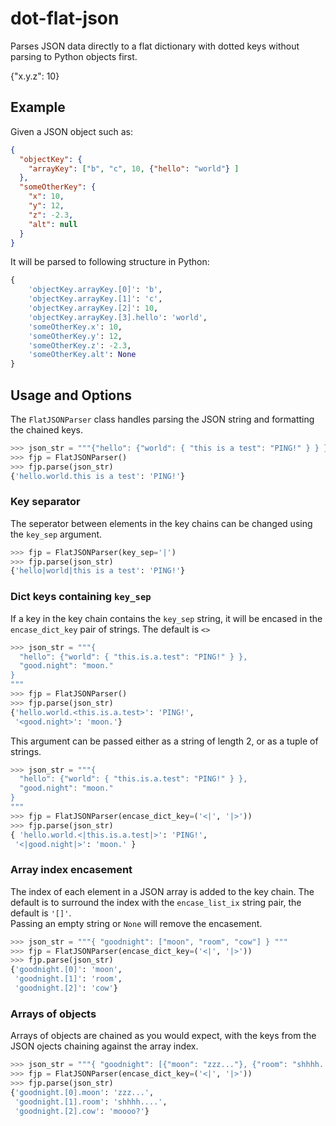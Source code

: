 # dot-flat-json
Parses JSON data directly to a flat dictionary with dotted keys without parsing to Python objects first.  


{"x.y.z": 10}

## Example
Given a JSON object such as:

```json
{
  "objectKey": {
    "arrayKey": ["b", "c", 10, {"hello": "world"} ]
  },
  "someOtherKey": {
    "x": 10,
    "y": 12,
    "z": -2.3,
    "alt": null
  }
}
```

It will be parsed to following structure in Python:
```python
{
    'objectKey.arrayKey.[0]': 'b',
    'objectKey.arrayKey.[1]': 'c',
    'objectKey.arrayKey.[2]': 10,
    'objectKey.arrayKey.[3].hello': 'world',
    'someOtherKey.x': 10,
    'someOtherKey.y': 12,
    'someOtherKey.z': -2.3,
    'someOtherKey.alt': None
}
```

## Usage and Options
The `FlatJSONParser` class handles parsing the JSON string and formatting the chained keys.  

```python
>>> json_str = """{"hello": {"world": { "this is a test": "PING!" } } } """
>>> fjp = FlatJSONParser()
>>> fjp.parse(json_str)
{'hello.world.this is a test': 'PING!'}
```

### Key separator
The seperator between elements in the key chains can be changed using the `key_sep` argument.
```python
>>> fjp = FlatJSONParser(key_sep='|')
>>> fjp.parse(json_str)
{'hello|world|this is a test': 'PING!'}
```

### Dict keys containing `key_sep`
If a key in the key chain contains the `key_sep` string, it will be encased in the `encase_dict_key` pair of strings. The default is `<>`
```python
>>> json_str = """{
  "hello": {"world": { "this.is.a.test": "PING!" } },
  "good.night": "moon."
}
"""
>>> fjp = FlatJSONParser()
>>> fjp.parse(json_str)
{'hello.world.<this.is.a.test>': 'PING!',
 '<good.night>': 'moon.'}
```

This argument can be passed either as a string of length 2, or as a tuple of strings. 
```python
>>> json_str = """{
  "hello": {"world": { "this.is.a.test": "PING!" } },
  "good.night": "moon."
}
"""
>>> fjp = FlatJSONParser(encase_dict_key=('<|', '|>'))
>>> fjp.parse(json_str)
{ 'hello.world.<|this.is.a.test|>': 'PING!',
 '<|good.night|>': 'moon.' }
```

### Array index encasement
The index of each element in a JSON array is added to the key chain.  The default is to surround the index with the `encase_list_ix` string pair, the default is `'[]'`.  
Passing an empty string or `None` will remove the encasement.
```python
>>> json_str = """{ "goodnight": ["moon", "room", "cow"] } """
>>> fjp = FlatJSONParser(encase_dict_key=('<|', '|>'))
>>> fjp.parse(json_str)
{'goodnight.[0]': 'moon',
 'goodnight.[1]': 'room',
 'goodnight.[2]': 'cow'}
```

### Arrays of objects
Arrays of objects are chained as you would expect, with the keys from the JSON ojects chaining against the array index.
```python
>>> json_str = """{ "goodnight": [{"moon": "zzz..."}, {"room": "shhhh...."}, {"cow": "moooo?"}] } """
>>> fjp = FlatJSONParser(encase_dict_key=('<|', '|>'))
>>> fjp.parse(json_str)
{'goodnight.[0].moon': 'zzz...',
 'goodnight.[1].room': 'shhhh....',
 'goodnight.[2].cow': 'moooo?'}
```
